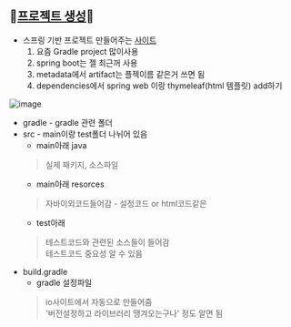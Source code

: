 ## 🌟[프로젝트 생성](https://www.inflearn.com/course/%EC%8A%A4%ED%94%84%EB%A7%81-%EC%9E%85%EB%AC%B8-%EC%8A%A4%ED%94%84%EB%A7%81%EB%B6%80%ED%8A%B8/lecture/48553?volume=1.00)🌟

* 스프링 기반 프로젝트 만들어주는 [사이트](https://start.spring.io/)  
    1. 요즘 Gradle project 많이사용  
    2. spring boot는 젤 최근꺼 사용  
    3. metadata에서 artifact는 플젝이름 같은거 쓰면 됨  
    4. dependencies에서 spring web 이랑 thymeleaf(html 템플릿) add하기  

![image](https://user-images.githubusercontent.com/77817094/172542397-388cea84-6d91-450e-9e9c-9e0e56d194c5.png)  
* gradle - gradle 관련 폴더  
* src - main이랑 test폴더 나뉘어 있음  
    * main아래 java 
    > 실제 패키지, 소스파일  
    * main아래 resorces 
    > 자바이외코드들어감 - 설정코드 or html코드같은
    * test아래 
    > 테스트코드와 관련된 소스들이 들어감  
    > 테스트코드 중요성 알 수 있음
* build.gradle  
    * gradle 설정파일 
    > io사이트에서 자동으로 만들어줌  
    > '버전설정하고 라이브러리 땡겨오는구나' 정도 알면 됨
